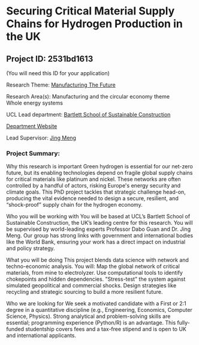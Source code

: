 # Securing Critical Material Supply Chains for Hydrogen Production in the UK

## Project ID: **2531bd1613**
(You will need this ID for your application)

Research Theme: [Manufacturing The Future](../themes/manufacturing-the-future.md)

Research Area(s):
Manufacturing and the circular economy theme<br />Whole energy systems

UCL Lead department: [Bartlett School of Sustainable Construction](../departments/bartlett-school-of-sustainable-construction.md)

[Department Website](https://www.ucl.ac.uk/bartlett/construction)

Lead Supervisor: [Jing Meng](https://profiles.ucl.ac.uk/70781)

### Project Summary:

Why this research is important
Green hydrogen is essential for our net-zero future, but its enabling technologies depend on fragile global supply chains for critical materials like platinum and nickel. These networks are often controlled by a handful of actors, risking Europe's energy security and climate goals. This PhD project tackles that strategic challenge head-on, producing the vital evidence needed to design a secure, resilient, and “shock-proof” supply chain for the hydrogen economy.

Who you will be working with
You will be based at UCL’s Bartlett School of Sustainable Construction, the UK’s leading centre for this research. You will be supervised by world-leading experts Professor Dabo Guan and Dr. Jing Meng. Our group has strong links with government and international bodies like the World Bank, ensuring your work has a direct impact on industrial and policy strategy.

What you will be doing
This project blends data science with network and techno-economic analysis. You will:
Map the global network of critical materials, from mine to electrolyzer.
Use computational tools to identify chokepoints and hidden dependencies.
"Stress-test" the system against simulated geopolitical and commercial shocks.
Design strategies like recycling and strategic sourcing to build a more resilient future.

Who we are looking for
We seek a motivated candidate with a First or 2:1 degree in a quantitative discipline (e.g., Engineering, Economics, Computer Science, Physics). Strong analytical and problem-solving skills are essential; programming experience (Python/R) is an advantage.
This fully-funded studentship covers fees and a tax-free stipend and is open to UK and international applicants.
